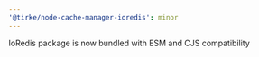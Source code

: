 ```yaml
---
'@tirke/node-cache-manager-ioredis': minor
---
```


IoRedis package is now bundled with ESM and CJS compatibility
